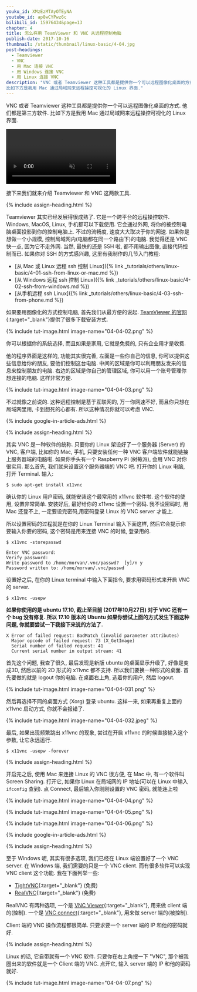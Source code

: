```yaml
---
youku_id: XMzEzMTAyOTEyNA
youtube_id: ap8wCYPwz6c
bilibili_id: 15976434&page=13
chapter: 4
title: 怎么样用 TeamViewer 和 VNC 从远程控制电脑
publish-date: 2017-10-16
thumbnail: /static/thumbnail/linux-basic/4-04.jpg
post-headings:
  - Teamviewer
  - VNC
  - 用 Mac 连接 VNC
  - 用 Windows 连接 VNC
  - 用 Linux 连接 VNC
description: "VNC 或者 Teamviewer 这种工具都是提供你一个可以远程图像化桌面的方式. 他们都是第三方软件.
比如下方是我用 Mac 通过局域网来远程操控可视化的 Linux 界面."
---
```


VNC 或者 Teamviewer 这种工具都是提供你一个可以远程图像化桌面的方式. 他们都是第三方软件.
比如下方是我用 Mac 通过局域网来远程操控可视化的 Linux 界面.

<video class="tut-content-video" controls loop autoplay muted>
  <source src="/static/results/linux-basic/04-04-01.mp4" type="video/mp4">
  Your browser does not support HTML5 video.
</video>

接下来我们就来介绍 Teamviewer 和 VNC 这两款工具.


{% include assign-heading.html %}

Teamviewer 其实已经发展得很成熟了. 它是一个跨平台的远程操控软件. Windows, MacOS, Linux, 手机都可以下载使用.
它会通过外网, 将你的被控制电脑桌面投影到你的控制电脑上. 不过的流畅度, 速度大大取决于你的网速. 如果你是想做一个小规模, 控制局域网内(电脑都在同一个路由下)的电脑.
我觉得还是 VNC 快一点, 因为它不走外网. 当然, 最快的还是 SSH 啦, 都不用输出图像, 直接代码控制而已. 如果你对 SSH 的方式感兴趣, 这里有我制作的几节入门教程:

* [从 Mac 或 Linux 远程 ssh 控制 Linux]({% link _tutorials/others/linux-basic/4-01-ssh-from-linux-or-mac.md %})
* [从 Windows 远程 ssh 控制 Linux]({% link _tutorials/others/linux-basic/4-02-ssh-from-windows.md %})
* [从手机远程 ssh Linux]({% link _tutorials/others/linux-basic/4-03-ssh-from-phone.md %})

如果要用图像化的方式控制电脑, 首先我们从最方便的说起. [TeamViewer 的官网](https://www.teamviewer.com){:target="_blank"}提供了很多下载安装方式.

{% include tut-image.html image-name="04-04-02.png" %}

你可以根据你的系统选择, 而且如果是家用, 它就是免费的, 只有企业用才是收费.

他的程序界面是这样的, 功能其实很完善, 左面是一些你自己的信息, 你可以提供这些信息给你的朋友, 要他们控制这台电脑.
中间的区域是你可以利用朋友发来的信息来控制朋友的电脑. 右边的区域是你自己的管理区域, 你可以用一个账号管理你想连接的电脑.
这样非常方便.

{% include tut-image.html image-name="04-04-03.png" %}

不过就像之前说的. 这种远程控制是基于互联网的, 万一你网速不好, 而且你只想在局域网里用, 卡到想死的心都有.
所以这种情况你就可以考虑 VNC.





{% include google-in-article-ads.html %}

{% include assign-heading.html %}

其实 VNC 是一种软件的统称. 只要你的 Linux 架设好了一个服务器 (Server) 的 VNC, 客户端, 比如你的 Mac, 手机, 只要安装任何一种 VNC 客户端软件就能链接上服务器端的电脑啦.
如果你手头有一个 Raspberry Pi (树莓派), 会用 VNC 对你很实用.
那么首先, 我们就来设置这个服务器端的 VNC 吧. 打开你的 Linux 电脑, 打开 Terminal. 输入:

```shell
$ sudo apt-get install x11vnc
```

确认你的 Linux 用户密码, 就能安装这个最常用的 x11vnc 软件啦. 这个软件的使用, 设置非常简单.
安装好后, 最好给你的 x11vnc 设置一个密码. 我不设密码时, 用 Mac 还登不上, 一定要设完密码,用密码登录 Linux 的 VNC server 才能上.

所以设置密码的过程就是在你的 Linux Terminal 输入下面这样, 然后它会提示你要输入你要的密码, 这个密码是用来连接 VNC 的时候, 登录用的.

```shell
$ x11vnc -storepasswd

Enter VNC password:
Verify password:
Write password to /home/morvan/.vnc/passwd?  [y]/n y
Password written to: /home/morvan/.vnc/passwd
```

设置好之后, 在你的 Linux terminal 中输入下面指令, 要求用密码形式来开启 VNC 的 server.

```shell
$ x11vnc -usepw
```

**如果你使用的是 ubuntu 17.10, 截止至目前 (2017年10月27日) 对于 VNC 还有一个 bug 没有修复.
所以 17.10 版本的 Ubuntu 如果你尝试上面的方式发生下面这种问题, 你就要尝试一下我接下来说的方法了.**

```shell
X Error of failed request: BadMatch (invalid parameter attributes)
  Major opcode of failed request: 73 (X_GetImage)
  Serial number of failed request: 41
  Current serial number in output stream: 41
```

首先这个问题, 我查了很久, 最后发现是新版 ubuntu 的桌面显示升级了, 好像是变成3D, 然后以前的 2D 形式的 x11vnc 都不支持.
所以我们要换一种形式的桌面. 首先要做的就是 logout 你的电脑. 在桌面右上角, 选着你的用户, 然后 logout.

{% include tut-image.html image-name="04-04-031.png" %}

然后再选择不同的桌面方式 (Xorg) 登录 ubuntu. 这样一来, 如果再重复上面的 x11vnc 启动方式, 你就不会报错了.

{% include tut-image.html image-name="04-04-032.jpeg" %}

最后, 如果出现频繁跳出 x11vnc 的现象, 尝试在开启 x11vnc 的时候直接输入这个参数, 让它永远运行.

```shell
$ x11vnc -usepw -forever
```






{% include assign-heading.html %}

开启完之后, 使用 Mac 来连接 Linux 的 VNC 很方便, 在 Mac 中, 有一个软件叫 Screen Sharing.
打开它, 如果你 Linux 在局域网的 IP 地址(可以在 Linux 中输入 `ifconfig` 查到). 点 Connect,
最后输入你刚刚设置的 VNC 密码, 就能连上啦

{% include tut-image.html image-name="04-04-04.png" %}

{% include tut-image.html image-name="04-04-05.png" %}

{% include tut-image.html image-name="04-04-06.png" %}







{% include google-in-article-ads.html %}

{% include assign-heading.html %}

至于 Windows 呢, 其实有很多选项, 我们已经在 Linux 端设置好了一个 VNC server. 在 Windows 端, 我们需要的只是一个 VNC client.
而有很多软件可以实现 VNC client 这个功能.
我在下面列举一些:

* [TightVNC](http://www.tightvnc.com/){:target="_blank"} (免费)
* [RealVNC](https://www.realvnc.com/){:target="_blank"} (免费)

RealVNC 有两种选项, 一个是 [VNC Viewer](https://www.realvnc.com/en/connect/download/viewer/){:target="_blank"}, 用来做 client 端的(控制).
一个是 [VNC connect](https://www.realvnc.com/en/connect/download/vnc/){:target="_blank"}, 用来做 server 端的(被控制).

Client 端的 VNC 操作流程都很简单. 只要求要一个 server 端的 IP 和他的密码就好.






{% include assign-heading.html %}

Linux 的话, 它自带就有一个 VNC 软件. 只要你在右上角搜一下 "VNC", 那个被我圈出来的软件就是一个 Client 端的 VNC.
点开它, 输入 server 端的 IP 和他的密码就好.

{% include tut-image.html image-name="04-04-07.png" %}